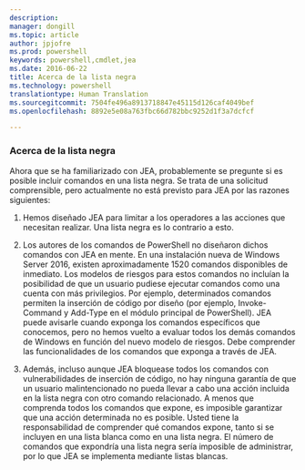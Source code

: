 ```yaml
---
description: 
manager: dongill
ms.topic: article
author: jpjofre
ms.prod: powershell
keywords: powershell,cmdlet,jea
ms.date: 2016-06-22
title: Acerca de la lista negra
ms.technology: powershell
translationtype: Human Translation
ms.sourcegitcommit: 7504fe496a8913718847e45115d126caf4049bef
ms.openlocfilehash: 8892e5e08a763fbc66d782bbc9252d1f3a7dcfcf

---
```


### Acerca de la lista negra
Ahora que se ha familiarizado con JEA, probablemente se pregunte si es posible incluir comandos en una lista negra.
Se trata de una solicitud comprensible, pero actualmente no está previsto para JEA por las razones siguientes:

1.  Hemos diseñado JEA para limitar a los operadores a las acciones que necesitan realizar.
Una lista negra es lo contrario a esto.

2.  Los autores de los comandos de PowerShell no diseñaron dichos comandos con JEA en mente.
En una instalación nueva de Windows Server 2016, existen aproximadamente 1520 comandos disponibles de inmediato.
Los modelos de riesgos para estos comandos no incluían la posibilidad de que un usuario pudiese ejecutar comandos como una cuenta con más privilegios.
Por ejemplo, determinados comandos permiten la inserción de código por diseño (por ejemplo, Invoke-Command y Add-Type en el módulo principal de PowerShell).
JEA puede avisarle cuando exponga los comandos específicos que conocemos, pero no hemos vuelto a evaluar todos los demás comandos de Windows en función del nuevo modelo de riesgos.
Debe comprender las funcionalidades de los comandos que exponga a través de JEA.  

3.  Además, incluso aunque JEA bloquease todos los comandos con vulnerabilidades de inserción de código, no hay ninguna garantía de que un usuario malintencionado no pueda llevar a cabo una acción incluida en la lista negra con otro comando relacionado.
A menos que comprenda todos los comandos que expone, es imposible garantizar que una acción determinada no es posible.
Usted tiene la responsabilidad de comprender qué comandos expone, tanto si se incluyen en una lista blanca como en una lista negra.
El número de comandos que expondría una lista negra sería imposible de administrar, por lo que JEA se implementa mediante listas blancas.




<!--HONumber=Aug16_HO3-->


